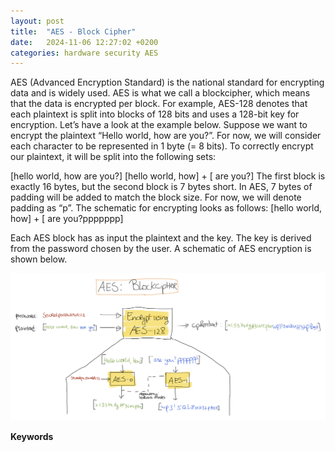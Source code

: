 ```yaml
---
layout: post
title:  "AES - Block Cipher"
date:   2024-11-06 12:27:02 +0200
categories: hardware security AES 
---
```


AES (Advanced Encryption Standard) is the national standard for encrypting data and is widely used. AES is what we call a blockcipher, which means that the data is encrypted per block. For example, AES-128 denotes that each plaintext is split into blocks of 128 bits and uses a 128-bit key for encryption.
Let’s have a look at the example below. Suppose we want to encrypt the plaintext “Hello world, how are you?”. For now, we will consider each character to be represented in 1 byte (= 8 bits). To correctly encrypt our plaintext, it will be split into the following sets:

[hello world, how are you?]
[hello world, how] + [ are you?]
The first block is exactly 16 bytes, but the second block is 7 bytes short. In AES, 7 bytes of padding will be added to match the block size. For now, we will denote padding as “p”. The schematic for encrypting looks as follows:
[hello world, how] + [ are you?ppppppp]

Each AES block has as input the plaintext and the key. The key is derived from the password chosen by the user. A schematic of AES encryption is shown below.

![image](/assets/images/AESBlockcipher.png) 

<b>Keywords</b>
